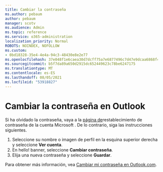 ```yaml
---
title: Cambiar la contraseña
ms.author: pebaum
author: pebaum
manager: scotv
ms.audience: Admin
ms.topic: reference
ms.service: o365-administration
localization_priority: Normal
ROBOTS: NOINDEX, NOFOLLOW
ms.custom:
- 0bd18328-35e4-4e4a-94c3-48430e8e2e77
ms.openlocfilehash: 37e048f1e6caea30d7dcff75a7e6877496c7d47e9dcaa6868f4d0315b5eb0d56
ms.sourcegitcommit: b5f7da89a650d2915dc652449623c78be6247175
ms.translationtype: MT
ms.contentlocale: es-ES
ms.lasthandoff: 08/05/2021
ms.locfileid: "53918827"
---
```

# <a name="change-your-password-in-outlook"></a>Cambiar la contraseña en Outlook

Si ha olvidado la contraseña, vaya a la [página de](https://go.microsoft.com/fwlink/p/?linkid=841909)restablecimiento de contraseña de la cuenta Microsoft . De lo contrario, siga las instrucciones siguientes.
  
1. Seleccione su nombre o imagen de perfil en la esquina superior derecha y seleccione **Ver cuenta**.
2. En hello! banner, seleccione **Cambiar contraseña**.
3. Elija una nueva contraseña y seleccione **Guardar**.

Para obtener más información, vea [Cambiar mi contraseña en Outlook.com](https://support.office.com/article/2138d690-811c-4545-b2f3-e4dbe80c9735.aspx).